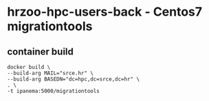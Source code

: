 # hrzoo-hpc-users-back - Centos7 migrationtools 

## container build

```
docker build \
--build-arg MAIL="srce.hr" \
--build-arg BASEDN="dc=hpc,dc=srce,dc=hr" \ 
. \
-t ipanema:5000/migrationtools
```
